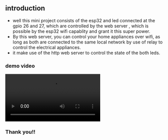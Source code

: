 ## introduction 
- well this mini project consists of the esp32 and led connected at the gpio 26 and 27, which are controlled by the web server , which is possible by the esp32 wifi capablity and grant it this super power.
- By this web server, you can control your home appliances over wifi, as long as both are connected to the same local network by use of relay to control the electrical appliances.
- it make use of the http web server to control the state of the both leds.

### demo video

<video controls src="screencast.mp4" title="Title"></video>

### Thank you!!
